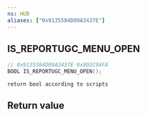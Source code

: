 ```yaml
---
ns: HUD
aliases: ["0x9135584D09A3437E"]
---
```

## IS_REPORTUGC_MENU_OPEN

```c
// 0x9135584D09A3437E 0x9D2C94FA
BOOL IS_REPORTUGC_MENU_OPEN();
```

```
return bool according to scripts  
```

## Return value
